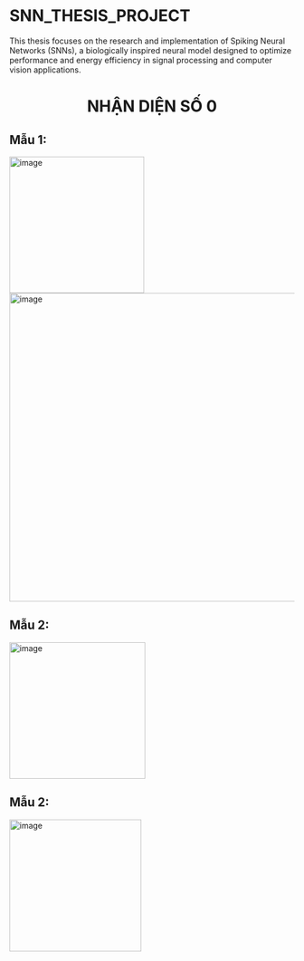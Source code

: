 # SNN_THESIS_PROJECT
This thesis focuses on the research and implementation of Spiking Neural Networks (SNNs), a biologically inspired neural model designed to optimize performance and energy efficiency in signal processing and computer vision applications.


<h1 align="center">NHẬN DIỆN SỐ 0</h1>

<h2>Mẫu 1:</h2>
<img width="238" height="241" alt="image" src="https://github.com/user-attachments/assets/fcf5735b-750b-40af-9ea7-365ee1eecb55" />
<img width="992" height="545" alt="image" src="https://github.com/user-attachments/assets/a23f762a-1132-45bb-9930-947fb414c4f7" />

<h2>Mẫu 2:</h2>
<img width="240" height="241" alt="image" src="https://github.com/user-attachments/assets/106a2499-a261-428c-9451-0d67f3bba6e2" />

<h2>Mẫu 2:</h2>
<img width="233" height="233" alt="image" src="https://github.com/user-attachments/assets/a24d8c3c-7fc9-4d14-a213-852e747faf60" />
